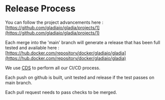 # Release Process

You can follow the project advancements here : [https://github.com/gladiaio/gladia/projects/1](https://github.com/gladiaio/gladia/projects/1)

Each merge into the 'main' branch will generate a release that has been full tested and available here : [https://hub.docker.com/repository/docker/gladiaio/gladia](https://hub.docker.com/repository/docker/gladiaio/gladia)

We use [CDS](https://github.com/ovh/cds) to perform all our CI/CD process.

Each push on github is built, unit tested and release if the test passes on main branch.

Each pull request needs to pass checks to be merged.
